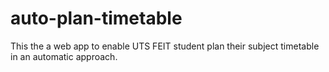# auto-plan-timetable
This the a web app to enable UTS FEIT student plan their subject timetable in an automatic approach.
